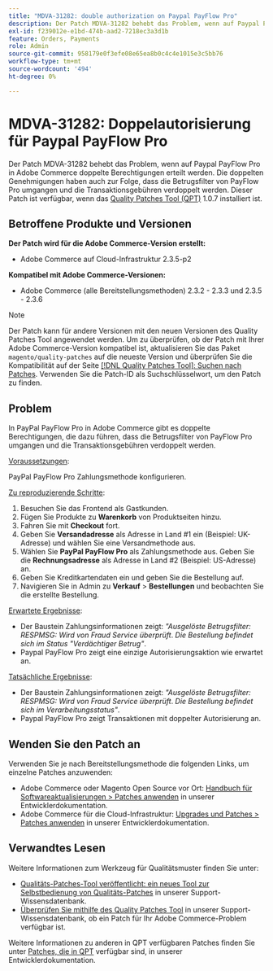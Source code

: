 ```yaml
---
title: "MDVA-31282: double authorization on Paypal PayFlow Pro"
description: Der Patch MDVA-31282 behebt das Problem, wenn auf Paypal PayFlow Pro in Adobe Commerce doppelte Berechtigungen erteilt werden. Die doppelten Genehmigungen haben auch zur Folge, dass die Betrugsfilter von PayFlow Pro umgangen und die Transaktionsgebühren verdoppelt werden. Dieser Patch ist verfügbar, wenn das [Quality Patches Tool (QPT)](/help/announcements/adobe-commerce-announcements/magento-quality-patches-released-new-tool-to-self-serve-quality-patches.md) 1.0.7 installiert ist.
exl-id: f239012e-e1bd-474b-aad2-7218ec3a3d1b
feature: Orders, Payments
role: Admin
source-git-commit: 958179e0f3efe08e65ea8b0c4c4e1015e3c5bb76
workflow-type: tm+mt
source-wordcount: '494'
ht-degree: 0%

---
```


# MDVA-31282: Doppelautorisierung für Paypal PayFlow Pro

Der Patch MDVA-31282 behebt das Problem, wenn auf Paypal PayFlow Pro in Adobe Commerce doppelte Berechtigungen erteilt werden. Die doppelten Genehmigungen haben auch zur Folge, dass die Betrugsfilter von PayFlow Pro umgangen und die Transaktionsgebühren verdoppelt werden. Dieser Patch ist verfügbar, wenn das [Quality Patches Tool (QPT)](/help/announcements/adobe-commerce-announcements/magento-quality-patches-released-new-tool-to-self-serve-quality-patches.md) 1.0.7 installiert ist.

## Betroffene Produkte und Versionen

**Der Patch wird für die Adobe Commerce-Version erstellt:**

* Adobe Commerce auf Cloud-Infrastruktur 2.3.5-p2

**Kompatibel mit Adobe Commerce-Versionen:**

* Adobe Commerce (alle Bereitstellungsmethoden) 2.3.2 - 2.3.3 und 2.3.5 - 2.3.6

>[!NOTE]
>
>Der Patch kann für andere Versionen mit den neuen Versionen des Quality Patches Tool angewendet werden. Um zu überprüfen, ob der Patch mit Ihrer Adobe Commerce-Version kompatibel ist, aktualisieren Sie das Paket `magento/quality-patches` auf die neueste Version und überprüfen Sie die Kompatibilität auf der Seite [[!DNL Quality Patches Tool]: Suchen nach Patches](https://devdocs.magento.com/quality-patches/tool.html#patch-grid). Verwenden Sie die Patch-ID als Suchschlüsselwort, um den Patch zu finden.

## Problem

In PayPal PayFlow Pro in Adobe Commerce gibt es doppelte Berechtigungen, die dazu führen, dass die Betrugsfilter von PayFlow Pro umgangen und die Transaktionsgebühren verdoppelt werden.

<u>Voraussetzungen</u>:

PayPal PayFlow Pro Zahlungsmethode konfigurieren.

<u>Zu reproduzierende Schritte</u>:

1. Besuchen Sie das Frontend als Gastkunden.
1. Fügen Sie Produkte zu **Warenkorb** von Produktseiten hinzu.
1. Fahren Sie mit **Checkout** fort.
1. Geben Sie **Versandadresse** als Adresse in Land \#1 ein (Beispiel: UK-Adresse) und wählen Sie eine Versandmethode aus.
1. Wählen Sie **PayPal PayFlow Pro** als Zahlungsmethode aus. Geben Sie die **Rechnungsadresse** als Adresse in Land \#2 (Beispiel: US-Adresse) an.
1. Geben Sie Kreditkartendaten ein und geben Sie die Bestellung auf.
1. Navigieren Sie in Admin zu **Verkauf** > **Bestellungen** und beobachten Sie die erstellte Bestellung.

<u>Erwartete Ergebnisse</u>:

* Der Baustein Zahlungsinformationen zeigt: *&quot;Ausgelöste Betrugsfilter: RESPMSG: Wird von Fraud Service überprüft*. *Die Bestellung befindet sich im Status &quot;Verdächtiger Betrug&quot;*.
* Paypal PayFlow Pro zeigt eine einzige Autorisierungsaktion wie erwartet an.

<u>Tatsächliche Ergebnisse</u>:

* Der Baustein Zahlungsinformationen zeigt: *&quot;Ausgelöste Betrugsfilter: RESPMSG: Wird von Fraud Service überprüft*. *Die Bestellung befindet sich im Verarbeitungsstatus&quot;*.
* Paypal PayFlow Pro zeigt Transaktionen mit doppelter Autorisierung an.

## Wenden Sie den Patch an

Verwenden Sie je nach Bereitstellungsmethode die folgenden Links, um einzelne Patches anzuwenden:

* Adobe Commerce oder Magento Open Source vor Ort: [Handbuch für Softwareaktualisierungen > Patches anwenden](https://devdocs.magento.com/guides/v2.4/comp-mgr/patching/mqp.html) in unserer Entwicklerdokumentation.
* Adobe Commerce für die Cloud-Infrastruktur: [Upgrades und Patches > Patches anwenden](https://devdocs.magento.com/cloud/project/project-patch.html) in unserer Entwicklerdokumentation.

## Verwandtes Lesen

Weitere Informationen zum Werkzeug für Qualitätsmuster finden Sie unter:

* [Qualitäts-Patches-Tool veröffentlicht: ein neues Tool zur Selbstbedienung von Qualitäts-Patches](/help/announcements/adobe-commerce-announcements/magento-quality-patches-released-new-tool-to-self-serve-quality-patches.md) in unserer Support-Wissensdatenbank.
* [Überprüfen Sie mithilfe des Quality Patches Tool](/help/support-tools/patches-available-in-qpt-tool/check-patch-for-magento-issue-with-magento-quality-patches.md) in unserer Support-Wissensdatenbank, ob ein Patch für Ihr Adobe Commerce-Problem verfügbar ist.

Weitere Informationen zu anderen in QPT verfügbaren Patches finden Sie unter [Patches, die in QPT](https://devdocs.magento.com/quality-patches/tool.html#patch-grid) verfügbar sind, in unserer Entwicklerdokumentation.
